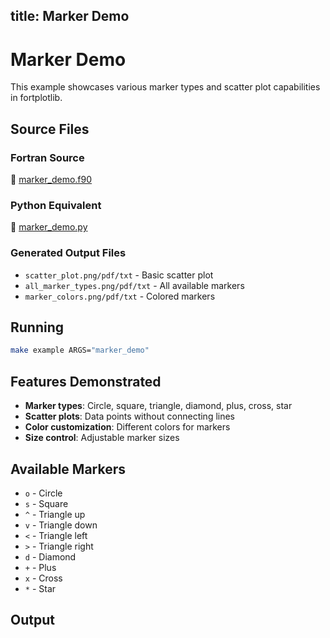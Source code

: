 title: Marker Demo
---

# Marker Demo

This example showcases various marker types and scatter plot capabilities in fortplotlib.

## Source Files

### Fortran Source

📄 [marker_demo.f90](https://github.com/krystophny/fortplotlib/blob/main/example/fortran/marker_demo/marker_demo.f90)

### Python Equivalent

🐍 [marker_demo.py](https://github.com/krystophny/fortplotlib/blob/main/example/python/marker_demo/marker_demo.py)

### Generated Output Files

- `scatter_plot.png/pdf/txt` - Basic scatter plot
- `all_marker_types.png/pdf/txt` - All available markers
- `marker_colors.png/pdf/txt` - Colored markers

## Running

```bash
make example ARGS="marker_demo"
```

## Features Demonstrated

- **Marker types**: Circle, square, triangle, diamond, plus, cross, star
- **Scatter plots**: Data points without connecting lines
- **Color customization**: Different colors for markers
- **Size control**: Adjustable marker sizes

## Available Markers

- `o` - Circle
- `s` - Square
- `^` - Triangle up
- `v` - Triangle down
- `<` - Triangle left
- `>` - Triangle right
- `d` - Diamond
- `+` - Plus
- `x` - Cross
- `*` - Star

## Output

